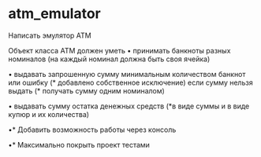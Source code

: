 # atm_emulator
Написать эмулятор АТМ

Объект класса АТМ должен уметь
• принимать банкноты разных номиналов (на каждый номинал должна быть своя ячейка)

• выдавать запрошенную сумму минимальным количеством банкнот или ошибку (* добавлено собственное исключение) если сумму нельзя выдать
(* получать сумму одним номиналом)

• выдавать сумму остатка денежных средств (*в виде суммы и в виде купюр и их количества)

•* Добавить возможность работы через консоль

•* Максимально покрыть проект тестами
